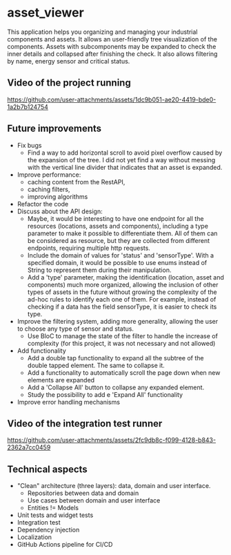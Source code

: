 # asset_viewer

This application helps you organizing and managing your industrial components and
assets. It allows an user-friendly tree visualization of the components. Assets
with subcomponents may be expanded to check the inner details and collapsed after
finishing the check. It also allows filtering by name, energy sensor and critical
status.

## Video of the project running
https://github.com/user-attachments/assets/1dc9b051-ae20-4419-bde0-1a2b7b124754



## Future improvements
- Fix bugs
  - Find a way to add horizontal scroll to avoid pixel overflow caused by the expansion of the tree.
  I did not yet find a way without messing with the vertical line divider that indicates that an
  asset is expanded.
- Improve performance: 
  - caching content from the RestAPI, 
  - caching filters, 
  - improving algorithms
- Refactor the code
- Discuss about the API design:
  - Maybe, it would be interesting to have one endpoint for all the resources (locations, assets and
  components), including a type parameter to make it possible to differentiate them. All of them can
  be considered as resource, but they are collected from different endpoints, requiring multiple 
  http requests.
  - Include the domain of values for 'status' and 'sensorType'. With a specified domain, it would
  be possible to use enums instead of String to represent them during their manipulation.
  - Add a 'type' parameter, making the identification (location, asset and components) much more
  organized, allowing the inclusion of other types of assets in the future without growing the 
  complexity of the ad-hoc rules to identify each one of them. For example, instead of checking if
  a data has the field sensorType, it is easier to check its type. 
- Improve the filtering system, adding more generality, allowing the user to choose any type of 
sensor and status.
  - Use BloC to manage the state of the filter to handle the increase of complexity (for this 
  project, it was not necessary and not allowed)
- Add functionality
  - Add a double tap functionality to expand all the subtree of the double tapped element. The same
  to collapse it.
  - Add a functionality to automatically scroll the page down when new elements are expanded
  - Add a 'Collapse All' button to collapse any expanded element.
  - Study the possibility to add e 'Expand All' functionality
- Improve error handling mechanisms

## Video of the integration test runner

https://github.com/user-attachments/assets/2fc9db8c-f099-4128-b843-2362a7cc0459



## Technical aspects
- "Clean" architecture (three layers): data, domain and user interface.
  - Repositories between data and domain
  - Use cases between domain and user interface
  - Entities != Models
- Unit tests and widget tests
- Integration test
- Dependency injection
- Localization
- GitHub Actions pipeline for CI/CD

